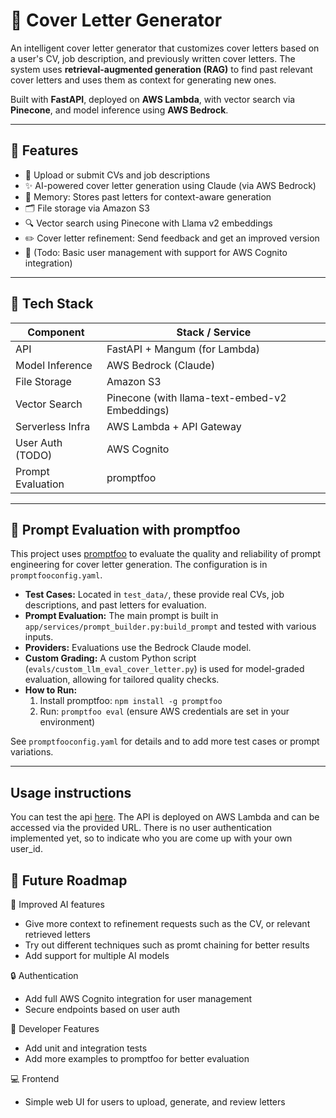 # 📝 Cover Letter Generator

An intelligent cover letter generator that customizes cover letters based on a user's CV, job description, and previously written cover letters. The system uses **retrieval-augmented generation (RAG)** to find past relevant cover letters and uses them as context for generating new ones.

Built with **FastAPI**, deployed on **AWS Lambda**, with vector search via **Pinecone**, and model inference using **AWS Bedrock**.

---

## 🚀 Features

- 📄 Upload or submit CVs and job descriptions
- ✨ AI-powered cover letter generation using Claude (via AWS Bedrock)
- 🧠 Memory: Stores past letters for context-aware generation
- 🗂️ File storage via Amazon S3
- 🔍 Vector search using Pinecone with Llama v2 embeddings
- ✏️ Cover letter refinement: Send feedback and get an improved version
- 👤 (Todo: Basic user management with support for AWS Cognito integration)

---

## 🧱 Tech Stack

| Component        | Stack / Service                      |
|------------------|--------------------------------------|
| API              | FastAPI + Mangum (for Lambda)        |
| Model Inference  | AWS Bedrock (Claude)                 |
| File Storage     | Amazon S3                            |
| Vector Search    | Pinecone (with llama-text-embed-v2 Embeddings)  |
| Serverless Infra | AWS Lambda + API Gateway             |
| User Auth (TODO) | AWS Cognito                          |
| Prompt Evaluation | promptfoo                              |

---
## 🧪 Prompt Evaluation with promptfoo

This project uses [promptfoo](https://github.com/promptfoo/promptfoo) to evaluate the quality and reliability of prompt engineering for cover letter generation. The configuration is in `promptfooconfig.yaml`.

- **Test Cases:** Located in `test_data/`, these provide real CVs, job descriptions, and past letters for evaluation.
- **Prompt Evaluation:** The main prompt is built in `app/services/prompt_builder.py:build_prompt` and tested with various inputs.
- **Providers:** Evaluations use the Bedrock Claude model.
- **Custom Grading:** A custom Python script (`evals/custom_llm_eval_cover_letter.py`) is used for model-graded evaluation, allowing for tailored quality checks.
- **How to Run:**
  1. Install promptfoo: `npm install -g promptfoo`
  2. Run: `promptfoo eval` (ensure AWS credentials are set in your environment)

See `promptfooconfig.yaml` for details and to add more test cases or prompt variations.

---

## Usage instructions
You can test the api [here](https://mebltwxoio5s546ogy3mjrh5yu0bqdco.lambda-url.eu-north-1.on.aws/docs). The API is deployed on AWS Lambda and can be accessed via the provided URL. There is no user authentication implemented yet, so to indicate who you are come up with your own user_id.

## 🧠 Future Roadmap

🤖 Improved AI features
- Give more context to refinement requests such as the CV, or relevant retrieved letters
- Try out different techniques such as promt chaining for better results
- Add support for multiple AI models

🔒 Authentication
- Add full AWS Cognito integration for user management
- Secure endpoints based on user auth

🧪 Developer Features
- Add unit and integration tests
- Add more examples to promptfoo for better evaluation

💻 Frontend
- Simple web UI for users to upload, generate, and review letters